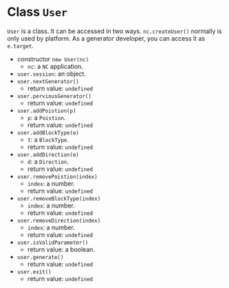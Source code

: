 # Class `User` #

`User` is a class. It can be accessed in two ways. `nc.createUser()` normally is only used by platform. As a generator developer, you can access it as `e.target`.


* constructor
  `new User(nc)`
  * `nc`: a `NC` application.
* `user.session`: an object.
* `user.nextGenerator()`
  * return value: `undefined`
* `user.perviousGenerator()`
  * return value: `undefined`
* `user.addPoistion(p)`
  * `p`: a `Poistion`.
  * return value: `undefined`
* `user.addBlockType(e)`
  * `t`: a `BlockType`.
  * return value: `undefined`
* `user.addDirection(e)`
  * `d`: a `Direction`.
  * return value: `undefined`
* `user.removePoistion(index)`
  * `index`: a number.
  * return value: `undefined`
* `user.removeBlockType(index)`
  * `index`: a number.
  * return value: `undefined`
* `user.removeDirection(index)`
  * `index`: a number.
  * return value: `undefined`
* `user.isValidParameter()`
  * return value: a boolean.
* `user.generate()`
  * return value: `undefined`
* `user.exit()`
  * return value: `undefined`

